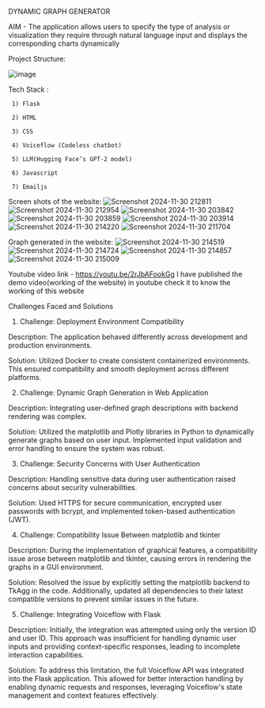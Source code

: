 DYNAMIC GRAPH GENERATOR

AIM - The application allows users to specify the type of analysis or visualization they require through natural language input and displays the corresponding charts dynamically

Project Structure:

![image](https://github.com/user-attachments/assets/5ea227ff-3d1a-42f0-b24e-c88b3c38652f)


Tech Stack :

     1) Flask
     
     2) HTML
     
     3) CSS
     
     4) Voiceflow (Codeless chatbot)
     
     5) LLM(Hugging Face’s GPT-2 model)

     6) Javascript

     7) Emailjs
Screen shots of the website:
![Screenshot 2024-11-30 212811](https://github.com/user-attachments/assets/705bcb11-b158-473f-8f03-ec5937b74c77)
![Screenshot 2024-11-30 212954](https://github.com/user-attachments/assets/d990d50b-8c61-4f87-823b-7402c9bec850)
![Screenshot 2024-11-30 203842](https://github.com/user-attachments/assets/50b6ec97-ffde-4f91-9499-6f43bb2f329b)
![Screenshot 2024-11-30 203859](https://github.com/user-attachments/assets/66c6c095-b27a-4c86-906d-2a65f815ed7d)
![Screenshot 2024-11-30 203914](https://github.com/user-attachments/assets/8d83538c-baf8-4a66-b407-a4f3a7ec2f12)
![Screenshot 2024-11-30 214220](https://github.com/user-attachments/assets/84613ffb-0f04-4d05-a23e-a99b993bdc1e)
![Screenshot 2024-11-30 211704](https://github.com/user-attachments/assets/6d20102d-4ab9-43c6-a941-5c92e45d2eaa)



Graph generated in the website:
![Screenshot 2024-11-30 214519](https://github.com/user-attachments/assets/7f6a032f-ff2e-4220-8b48-f0ef38f0a3c7)
![Screenshot 2024-11-30 214724](https://github.com/user-attachments/assets/96626d27-de33-4eb4-81b7-45ba031831e6)
![Screenshot 2024-11-30 214857](https://github.com/user-attachments/assets/56db930f-946c-475e-8cb3-d26854dcb5e3)
![Screenshot 2024-11-30 215009](https://github.com/user-attachments/assets/78166866-59d1-4380-958d-189b7460f616)


Youtube video link - https://youtu.be/2rJbAFookGg
I have published the demo video(working of the website) in youtube check it to know the working of this website


Challenges Faced and Solutions
1) Challenge: Deployment Environment Compatibility
   
Description: The application behaved differently across development and production environments.

Solution: Utilized Docker to create consistent containerized environments. This ensured compatibility and smooth deployment across different platforms.


2) Challenge: Dynamic Graph Generation in Web Application
   
Description: Integrating user-defined graph descriptions with backend rendering was complex.

Solution: Utilized the matplotlib and Plotly libraries in Python to dynamically generate graphs based on user input. Implemented input validation and error handling to ensure the system was robust.


3) Challenge: Security Concerns with User Authentication
   
Description: Handling sensitive data during user authentication raised concerns about security vulnerabilities.

Solution: Used HTTPS for secure communication, encrypted user passwords with bcrypt, and implemented token-based authentication (JWT).


4) Challenge: Compatibility Issue Between matplotlib and tkinter
   
Description: During the implementation of graphical features, a compatibility issue arose between matplotlib and tkinter, causing errors in rendering the graphs in a GUI environment.

Solution: Resolved the issue by explicitly setting the matplotlib backend to TkAgg in the code. Additionally, updated all dependencies to their latest compatible versions to prevent similar issues in the future.


5) Challenge: Integrating Voiceflow with Flask
   
Description: Initially, the integration was attempted using only the version ID and user ID. This approach was insufficient for handling dynamic user inputs and providing context-specific responses, leading to incomplete interaction capabilities.

Solution: To address this limitation, the full Voiceflow API was integrated into the Flask application. This allowed for better interaction handling by enabling dynamic requests and responses, leveraging Voiceflow's state management and context features effectively.
